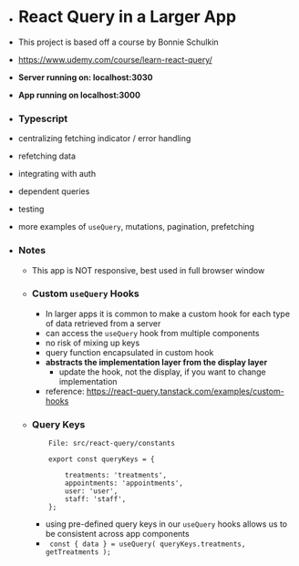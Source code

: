 -   # React Query in a Larger App

-   This project is based off a course by Bonnie Schulkin
-   https://www.udemy.com/course/learn-react-query/

-   **Server running on: localhost:3030**
-   **App running on localhost:3000**
-   ### Typescript
-   centralizing fetching indicator / error handling
-   refetching data
-   integrating with auth
-   dependent queries
-   testing
-   more examples of `useQuery`, mutations, pagination, prefetching

-   ### Notes

    -   This app is NOT responsive, best used in full browser window

    -   ### Custom `useQuery` Hooks

        -   In larger apps it is common to make a custom hook for each type of data retrieved from a server
        -   can access the `useQuery` hook from multiple components
        -   no risk of mixing up keys
        -   query function encapsulated in custom hook
        -   **abstracts the implementation layer from the display layer**
            -   update the hook, not the display, if you want to change implementation
        -   reference: https://react-query.tanstack.com/examples/custom-hooks

    -   ### Query Keys

                File: src/react-query/constants

                export const queryKeys = {

                    treatments: 'treatments',
                    appointments: 'appointments',
                    user: 'user',
                    staff: 'staff',
                };

        -   using pre-defined query keys in our `useQuery` hooks allows us to be consistent across app components
        -   ` const { data } = useQuery( queryKeys.treatments, getTreatments );`
